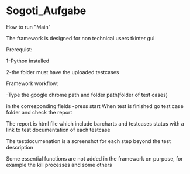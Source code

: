 # Sogoti_Aufgabe
How to run "Main"

The framework is designed for non technical users tkinter gui

Prerequist: 

1-Python installed

2-the folder must have the uploaded testcases


Framework workflow:

-Type the google chrome path and folder path(folder of test cases)

 in the corresponding fields 
-press start 
When test is finished go test case folder and check the report
 
The report is html file which include barcharts and testcases status with a link to test documentation of each testcase

The testdocumenation is a screenshot for each step beyond the test description

Some essential functions are not added in the framework on purpose, for example the kill processes and some others
